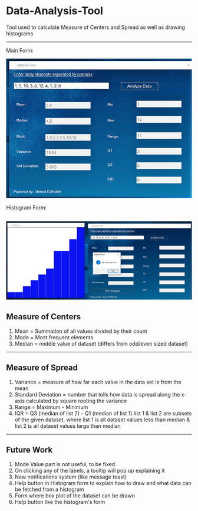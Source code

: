 # Data-Analysis-Tool
Tool used to calculate Measure of Centers and Spread as well as drawing histograms

---
Main Form:

![UI](https://github.com/elsheikh21/Data-Analysis-Tool/blob/master/The%20App%20frontend.png)

Histogram Form:

![Histogram](https://github.com/elsheikh21/Data-Analysis-Tool/blob/master/App%20Histogram%20frontend.png)
---

## Measure of Centers

1. Mean = Summation of all values divided by their count
2. Mode = Most frequent elements
3. Median = middle value of dataset (differs from odd/even sized dataset)

---

## Measure of Spread

1. Variance = measure of how far each value in the data set is from the mean
2. Standard Deviation = number that tells how data is spread along the x-axis
  calculated by square rooting the variance
3. Range = Maximum - Minimum
4. IQR = Q3 (median of list 2) - Q1 (median of list 1)
  list 1 & list 2 are subsets of the given dataset, where list 1 is all dataset values less than median & list 2 is all dataset values large than median 
  
---

## Future Work

1. Mode Value part is not useful, to be fixed.
2. On clicking any of the labels, a tooltip will pop up explaining it
3. New notifications system (like message toast)
4. Help button in Histogram form to explain how to draw and what data can be fetched from a histogram
5. Form where box plot of the dataset can be drawn
6. Help button like the histogram's form
